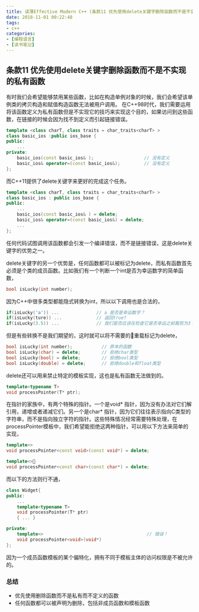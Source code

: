 ```yaml
---
title: 读薄Effective Modern C++ (条款11 优先使用delete关键字删除函数而不是不实现的私有函数)
date: 2018-11-01 00:22:48
tags:
- c++
categories:
- [编程语言]
- [读书笔记]
---
```


## 条款11 优先使用delete关键字删除函数而不是不实现的私有函数 
有时我们会希望能够禁用某些函数，比如在构造单例对象的时候，我们会希望该单例类的拷贝构造和赋值构造函数无法被用户调用。
在C++98时代，我们需要运用将该函数定义为私有函数但是不实现它的技巧来实现这个目的，如果访问到这些函数，在链接的时候会因为找不到定义而引起链接错误。
<!-- more -->
```cpp
template <class charT, class traits = char_traits<charT> >
class basic_ios :public ios_base {
public:
	...
private:
	basic_ios(const basic_ios& );                   // 没有定义
	basic_ios& operator=(const basic_ios&);         // 没有定义
};
```
而C++11提供了delete关键字来更好的完成这个任务。
```cpp
template <class charT, class traits = char_traits<charT> >
class basic_ios : public ios_base {
public:
    ...
    basic_ios(const basic_ios& ) = delete;
    basic_ios& operator=(const basic_ios&) = delete;
    ...
};
```
任何代码试图调用该函数都会引发一个编译错误，而不是链接错误，这是delete关键字的优势之一。

delete关键字的另一个优势是，任何函数都可以被标记为delete，而私有函数首先必须是个类的成员函数。比如我们有一个判断一个int是否为幸运数字的简单函数，
```cpp
bool isLucky(int number);
```
因为C++中很多类型都能隐式转换为int，所以以下调用也是合法的，
```cpp
if(isLucky('a')) ...              // a 是否是幸运数字？
if(isLucky(ture)) ...             // 返回true?
if(isLucky(3.5)) ...              // 我们是否应该在检查它是否幸运之前裁剪为3？
```

但是有些转换不是我们期望的，这时就可以将不需要的重载标记为delete，
```cpp
bool isLucky(int number);           // 原本的函数
bool isLucky(char) = delete;        // 拒绝char类型
bool isLucky(bool) = delete;        // 拒绝bool类型
bool isLucky(double) = delete;      // 拒绝double和float类型
```

delete还可以用来禁止特定的模板实现，这也是私有函数无法做到的。
```cpp
template<typename T>
void processPointer(T* ptr);
```
在指针的家族中，有两个特殊的指针。一个是void* 指针，因为没有办法对它们解引用，递增或者递减它们。另一个是char* 指针，因为它们往往表示指向C类型的字符串，而不是指向独立字符的指针。这些特殊情况经常需要特殊处理，在processPointer模板中，我们希望能拒绝这两种指针，可以用以下方法来简单的实现，
```cpp
template<>
void processPointer<const void>(const void*) = delete;

template<>
void processPointer<const char>(const char*) = delete;
```
而以下的方法则行不通，
```cpp
class Widget{
public:
    ...
    template<typename T>
    void processPointer(T* ptr)
    { ... }

private:
    template<>                                       // 错误！
    void processPointer<void>(void*)
};
```
因为一个成员函数模板的某个偏特化，拥有不同于模板主体的访问权限是不被允许的。

### 总结
- 优先使用删除函数而不是私有而不定义的函数
- 任何函数都可以被声明为删除，包括非成员函数和模板函数
